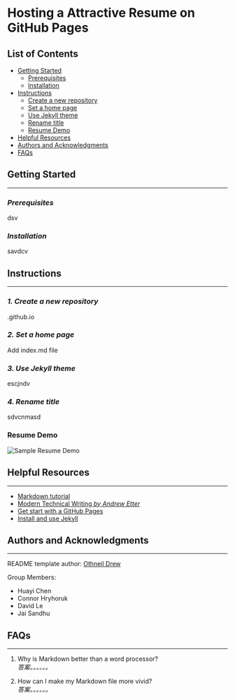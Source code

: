 # **Hosting a Attractive Resume on GitHub Pages**

## **List of Contents**
+ [Getting Started](#getting-started)  
  + [Prerequisites](#prerequisites)
  + [Installation](#installation)
+ [Instructions](#instructions)  
  + [Create a new repository](#create-a-new-repository)
  + [Set a home page](#set-a-home-page)
  + [Use Jekyll theme](#use-jekyll-theme)
  + [Rename title](#rename-title)
  + [Resume Demo](#resume-demo)
+ [Helpful Resources](#helpful-resources)
+ [Authors and Acknowledgments](#authors-and-acknowledgments)
+ [FAQs](#faqs)




## **Getting Started**
***

### *Prerequisites*
dsv

### *Installation*
savdcv



## **Instructions**
***

### *1. Create a new repository*
  .github.io

### *2. Set a home page*
  Add index.md file

### *3. Use Jekyll theme*
escjndv

### *4. Rename title*
sdvcnmasd

### Resume Demo
![Sample Resume Demo](https://media.giphy.com/media/BVEx2WqttRwTCHYfOK/giphy.gif)

## **Helpful Resources**
***
+ [Markdown tutorial](https://www.markdowntutorial.com/)
+ [Modern Technical Writing *by Andrew Etter*](https://www.amazon.ca/gp/product/B01A2QL9SS/)
+ [Get start with a GitHub Pages](https://pages.github.com/)
+ [Install and use Jekyll](https://www.youtube.com/playlist?list=PLLAZ4kZ9dFpOPV5C5Ay0pHaa0RJFhcmcB)

## **Authors and Acknowledgments**
***
README template author: [Othneil Drew](https://github.com/othneildrew)  

Group Members:  
+ Huayi Chen
+ Connor Hryhoruk
+ David Le
+ Jai Sandhu

## **FAQs**
***
1.  Why is Markdown better than a word processor?  
  *答案。。。。。。*  

2.  How can I make my Markdown file more vivid?  
  *答案。。。。。。*
